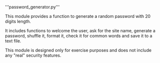 '''password_generator.py'''

This module provides a function to generate a random password with 20 digits length.

It includes functions to welcome the user, ask for the site name, generate a password, shuffle it, format it, check it for common words and save it to a text file.

This module is designed only for exercise purposes and does not include any "real" security features.
